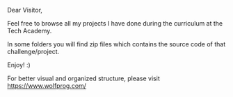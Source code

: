 Dear Visitor,

Feel free to browse all my projects I have done during the curriculum at the Tech Academy.

In some folders you will find zip files which contains the source code of that challenge/project.

Enjoy! :)

For better visual and organized structure, please visit https://www.wolfprog.com/
